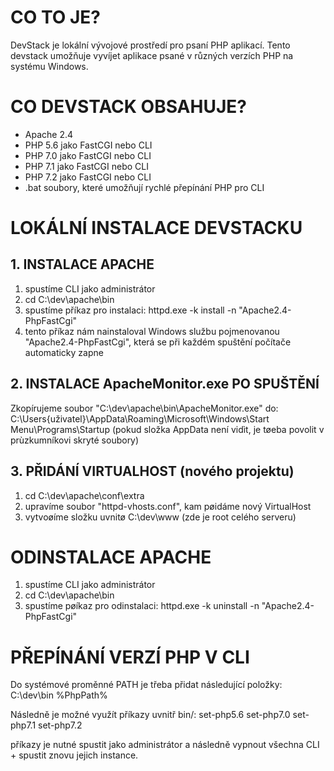 # CO TO JE?

DevStack je lokální vývojové prostředí pro psaní PHP aplikací. Tento devstack umožňuje vyvíjet aplikace psané v různých verzích PHP na systému Windows.

# CO DEVSTACK OBSAHUJE?

- Apache 2.4
- PHP 5.6 jako FastCGI nebo CLI
- PHP 7.0 jako FastCGI nebo CLI
- PHP 7.1 jako FastCGI nebo CLI
- PHP 7.2 jako FastCGI nebo CLI
- .bat soubory, které umožňují rychlé přepínání PHP pro CLI

# LOKÁLNÍ INSTALACE DEVSTACKU

## 1. INSTALACE APACHE

1. spustíme CLI jako administrátor
2. cd C:\dev\apache\bin
3. spustíme příkaz pro instalaci: httpd.exe -k install -n "Apache2.4-PhpFastCgi"
4. tento příkaz nám nainstaloval Windows službu pojmenovanou "Apache2.4-PhpFastCgi", která se při každém spuštění počítače automaticky zapne

## 2. INSTALACE ApacheMonitor.exe PO SPUŠTĚNÍ

Zkopírujeme soubor "C:\dev\apache\bin\ApacheMonitor.exe" do:
C:\Users\{uživatel}\AppData\Roaming\Microsoft\Windows\Start Menu\Programs\Startup
(pokud složka AppData není vidìt, je tøeba povolit v prùzkumníkovi skryté soubory)

## 3. PŘIDÁNÍ VIRTUALHOST (nového projektu)

1. cd C:\dev\apache\conf\extra
2. upravíme soubor "httpd-vhosts.conf", kam pøidáme nový VirtualHost
3. vytvoøíme složku uvnitø C:\dev\www (zde je root celého serveru)

# ODINSTALACE APACHE

1. spustíme CLI jako administrátor
2. cd C:\dev\apache\bin
3. spustíme pøíkaz pro odinstalaci: httpd.exe -k uninstall -n "Apache2.4-PhpFastCgi"

# PŘEPÍNÁNÍ VERZÍ PHP V CLI

Do systémové proměnné PATH je třeba přidat následující položky:
C:\dev\bin
%PhpPath%

Následně je možné využít příkazy uvnitř bin/:
set-php5.6
set-php7.0
set-php7.1
set-php7.2

příkazy je nutné spustit jako administrátor a následně vypnout všechna CLI + spustit znovu jejich instance.
